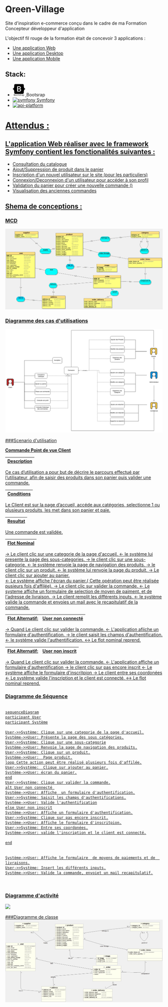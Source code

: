 # Qreen-Village
Site d'inspiration e-commerce conçu dans le cadre de ma Formation Concepteur développeur d'application 


L'objectif fil rouge de la formation était de concevoir 3 applications : 
 - [Une application Web](https://quentin.amorce.org)
 - [Une application Desktop](https://github.com/quentin-derycke/GreenVD)  
 - [Une application Mobile](https://github.com/quentin-derycke/NativeVillage)
 
 
 ## Stack:
 

  - <a href="https://getbootstrap.com" target="_blank" rel="noreferrer"> <img src="https://raw.githubusercontent.com/devicons/devicon/master/icons/bootstrap/bootstrap-plain-wordmark.svg" alt="bootstrap" width="40" height="40"/> </a> Bootsrap
  - <a href="https://symfony.com" target="_blank" rel="noreferrer"> <img src="https://symfony.com/logos/symfony_black_03.svg" alt="symfony" width="40" height="40"/> Symfony
 - <a href="https://api-platform.com" target="_blank" rel="noreferrer"> <img src="https://api-platform.com/static/74e20e175f4d908bbc0f1e2af28d3d66/Logo_Circle%20webby%20blue.svg" alt="api-platform" width="40" height="40"/> 
 
  # Attendus : 
  
  ## L'application Web réaliser avec le framework Symfony contient les fonctionalités suivantes : 
  
  - Consultation du catalogue
  - Ajout/Suppression de produit dans le panier
  - Inscription d'un nouvel utilisateur sur le site (pour les particuliers)
  - Connexion/Deconnexion d'un utilisateur pour accéder à son profil
  - Validation du panier pour créer une nouvelle commande ()
  - Visualisation des anciennes commandes
  
  
  
  
  
  ##  Shema de conceptions : 
  
  ### MCD
<img src="https://raw.githubusercontent.com/quentin-derycke/CDA/main/Filrouge/QreenV_MCD.jpg">

### Diagramme des cas d'utilisations
<img src="https://raw.githubusercontent.com/quentin-derycke/CDA/main/Filrouge/UML/UseCases.drawio(1).png">





###Scenario d'utilisation

**Commande Point de vue Client**


|Description|
|-----------|
 Ce cas d’utilisation a pour but de décrire  le parcours effectué  par l’utilisateur,  afin de saisir des produits dans son panier puis  valider une commande.

|Conditions|
|-----------|
Le Client est sur la page d’accueil, accéde aux catégories, selectionne 1 ou plusieurs produits, les met dans son panier et paie.

|Resultat|
|-----------|
Une commande est validée.

|Flot Nominal| 
|-----------|
&rarr; Le client clic sur une categorie de la page d'accueil.
&larr; le systéme lui presente la page des sous-categories.
&rarr; le client clic sur une sous-categorie.
&larr; le systéme renvoie la page de navigation des produits.
&rarr; le client clic sur un produit.
&larr; le systéme lui renvoie la page du produit.
&rarr; Le client clic sur ajouter au panier.  
&larr; Le systéme affiche l'écran du panier.( Cette opération peut être réalisée pusieurs fois d'affilée).
&rarr; Le client clic sur valider la commande.
&larr; Le systeme affiche un formulaire de selection de moyen de paiment. et de l'adresse de livraison.
&rarr; Le client remplit les différents inputs.
&larr; le système valide la commande et envoies un mail avec le recapitulatif de la commande. 

|Flot Alternatif:|User non connecté| 
|-----------|-------------
&rarr;  Quand Le client clic sur valider la commande. 
&larr; L'application afiiche un formulaire d'authentification.
&rarr; le client saisit les champs d'authentification.
&larr; le systéme valide l'authentification.
&harr; Le flot nominal reprend.

|Flot Alternatif:|User non inscrit| 
|-----------|-------------
&rarr;  Quand Le client clic sur valider la commande. 
&larr; L'application affiche un formulaire d'authentification
&rarr; le client clic sur pas encore inscrit
&larr; Le système affiche le formulaire d'inscritpion
&rarr; Le client entre ses coordonées
&larr; Le système valide l'inscription et le client est connecté.
&harr; Le flot nominal reprend.


### Diagramme de Séquence 

```mermaid

sequenceDiagram
participant User
participant Système

User->>Système: Clique sur une categorie de la page d'accueil.
Système->>User: Présente la page des sous catégories.
User->>Système: Clique sur une sous-categorie
Système->>User: Renvoie la page de navigation des produits.
User->>Système: Clique sur un produit.
Système->>User:  Page produit.
loop Cette action peut être réalisé plusieurs fois d'affilée.
User->>Système:  Clique sur ajouter au panier.
Système->>User: écran du panier.
end
User->>Système: Clique sur valider la commande.
alt User non connecté 
Système->>User: Affiche  un formulaire d'authentification.
User->>Système: Saisit les champs d'authentifications.
Système->>User: Valide l'authentification
else User non inscrit
Système->>User: Affiche un formulaire d'authentification.
User->>Système: Clique sur pas encore inscrit.
Système->>User: Affiche le formulaire d'inscritpion.
User->>Système: Entre ses coordonées.
Système->>User: valide l'inscription et le client est connecté.

end


Système->>User: Affiche le formulaire  de moyens de paiements et de  livraisons.
User->>Système: Insert les différents inputs.
Système->>User: Valide la commande, envoiet un mail recapitulatif.



``` 
### Diagramme d'activité 
<img src="https://raw.githubusercontent.com/quentin-derycke/CDA/main/Filrouge/UML/Diagrame%20Activité.png">

###Diagramme de classe
<img src="https://raw.githubusercontent.com/quentin-derycke/CDA/main/Filrouge/UML/QreenV_UMLClasse.jpg">
